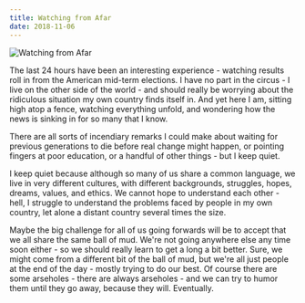 ```yaml
---
title: Watching from Afar
date: 2018-11-06
---
```


![Watching from Afar](https://source.unsplash.com/dUPDhdeCN84/1600x900)

The last 24 hours have been an interesting experience - watching results roll in from the American mid-term elections. I have no part in the circus - I live on the other side of the world - and should really be worrying about the ridiculous situation my own country finds itself in. And yet here I am, sitting high atop a fence, watching everything unfold, and wondering how the news is sinking in for so many that I know.

There are all sorts of incendiary remarks I could make about waiting for previous generations to die before real change might happen, or pointing fingers at poor education, or a handful of other things - but I keep quiet.

I keep quiet because although so many of us share a common language, we live in very different cultures, with different backgrounds, struggles, hopes, dreams, values, and ethics. We cannot hope to understand each other - hell, I struggle to understand the problems faced by people in my own country, let alone a distant country several times the size.

Maybe the big challenge for all of us going forwards will be to accept that we all share the same ball of mud. We're not going anywhere else any time soon either - so we should really learn to get a long a bit better. Sure, we might come from a different bit of the ball of mud, but we're all just people at the end of the day - mostly trying to do our best. Of course there are some arseholes - there are always arseholes - and we can try to humor them until they go away, because they will. Eventually.